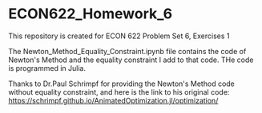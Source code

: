 # ECON622_Homework_6

This repository is created for ECON 622 Problem Set 6, Exercises 1

The Newton_Method_Equality_Constraint.ipynb file contains the code of Newton's Method and the equality constraint I add to that code. THe code is programmed in Julia.

Thanks to Dr.Paul Schrimpf for providing the Newton's Method code without equality constraint, and here is the link to his original code: https://schrimpf.github.io/AnimatedOptimization.jl/optimization/   
